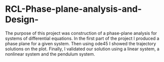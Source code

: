 # RCL-Phase-plane-analysis-and-Design-
The purpose of this project was construction of a phase-plane analysis for systems of differential equations. In the first part of the project I produced a phase plane for a given system. Then using ode45 I showed the trajectory solutions on the plot. Finally, I validated our solution using a linear system, a nonlinear system and the pendulum system. 
